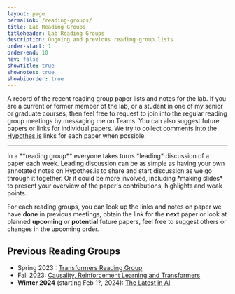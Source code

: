 ```yaml
---
layout: page
permalink: /reading-groups/
title: Lab Reading Groups
titleheader: Lab Reading Groups
description: Ongoing and previous reading group lists
order-start: 1
order-end: 10
nav: false
showtitle: true
shownotes: true
showbiborder: true
---
```


A record of the recent reading group paper lists and notes for the lab. If you are a current or former member of the lab, or a student in one of my senior or graduate courses, then feel free to request to join into the regular reading group meetings by messaging me on Teams. You can also suggest future papers or links for individual papers. We try to collect comments into the [Hypothes.is](http://hypothes.is) links for each paper when possible.

<hr/>
In a **reading group** everyone takes turns *leading* discussion of a paper each week. Leading discussion can be as simple as having your own annotated notes on Hypothes.is to share and start discussion as we go through it together. Or it could be more involved, including *making slides* to present your overview of the paper's contributions, highlights and weak points.

For each reading groups, you can look up the links and notes on paper we have **done** in previous meetings, obtain the link for the **next** paper or look at planned **upcoming** or **potential** future papers, feel free to suggest others or changes in the upcoming order.

## Previous Reading Groups
- Spring 2023 : [Transformers Reading Group](/rdgrp-s23/)
- Fall 2023: [Causality, Reinforcement Learning and Transformers](/rdgrp-f23/)
- **Winter 2024** (starting Feb 1?, 2024): [The Latest in AI](/rdgrp-w24/)




